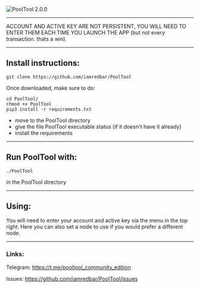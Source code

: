 ![PoolTool 2.0.0](https://user-images.githubusercontent.com/16945982/108139311-715fd800-7085-11eb-90bf-61ea19ae9fb5.png)
___

ACCOUNT AND ACTIVE KEY ARE NOT PERSISTENT, YOU WILL NEED TO
ENTER THEM EACH TIME YOU LAUNCH THE APP (but not every transaction. thats a win).

---

## Install instructions:
```
git clone https://github.com/iamredbar/PoolTool
```

Once downloaded, make sure to do:

```
cd PoolTool/
chmod +x PoolTool
pip3 install -r requirements.txt
```

- move to the PoolTool directory
- give the file PoolTool executable status (if it doesn't have it already)
- install the requirements

---

## Run PoolTool with:

```./PoolTool```

in the PoolTool directory
___

## Using:

You will need to enter your account and active key via the menu in the top right.
Here you can also set a node to use if you would prefer a different node.

___

### Links:

Telegram: https://t.me/pooltool_community_edition

Issues: https://github.com/iamredbar/PoolTool/issues